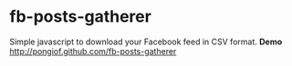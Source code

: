 # fb-posts-gatherer
Simple javascript to download your Facebook feed in CSV format.
**Demo** http://pongiof.github.com/fb-posts-gatherer
